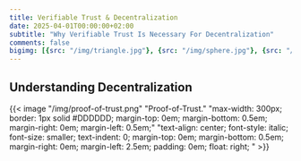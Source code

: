 ```yaml
---
title: Verifiable Trust & Decentralization
date: 2025-04-01T00:00:00+02:00
subtitle: "Why Verifiable Trust Is Necessary For Decentralization"
comments: false
bigimg: [{src: "/img/triangle.jpg"}, {src: "/img/sphere.jpg"}, {src: "/img/hexagon.jpg"}]
---
```


## Understanding Decentralization



{{< image "/img/proof-of-trust.png" "Proof-of-Trust." "max-width: 300px; border: 1px solid #DDDDDD; margin-top: 0em; margin-bottom: 0.5em; margin-right: 0em; margin-left: 0.5em;" "text-align: center; font-style: italic; font-size: smaller; text-indent: 0;  margin-top: 0em; margin-bottom: 0.5em; margin-right: 0em; margin-left: 2.5em; padding: 0em; float: right; " >}}

